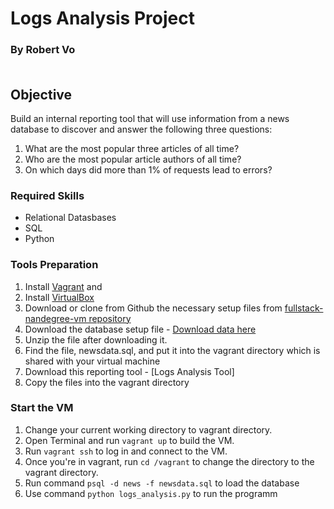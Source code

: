 # Logs Analysis Project
### By Robert Vo<br><br>

## Objective
Build an internal reporting tool that will use information from a news database to discover and answer the following three questions:
1. What are the most popular three articles of all time? 
2. Who are the most popular article authors of all time?
3. On which days did more than 1% of requests lead to errors?

### Required Skills<br>
* Relational Datasbases
* SQL
* Python

### Tools Preparation<br>
1. Install [Vagrant](https://www.vagrantup.com/) and 
2. Install [VirtualBox](https://www.virtualbox.org/)<br>
3. Download or clone from Github the necessary setup files from [fullstack-nandegree-vm repository](https://github.com/udacity/fullstack-nanodegree-vm)</br>
4. Download the database setup file - [Download data here](https://d17h27t6h515a5.cloudfront.net/topher/2016/August/57b5f748_newsdata/newsdata.zip)
5. Unzip the file after downloading it.
6. Find the file, newsdata.sql, and put it into the vagrant directory which is shared with your virtual machine
7. Download this reporting tool - [Logs Analysis Tool]
8. Copy the files into the vagrant directory

### Start the VM<br>
1. Change  your current working directory to vagrant directory.<br>
2. Open Terminal and run `vagrant up` to build the VM.<br>
3. Run `vagrant ssh` to log in and connect to the VM.<br>
4. Once you're in vagrant, run `cd /vagrant` to change the directory to the vagrant directory.<br>
5. Run command `psql -d news -f newsdata.sql` to load the database<br>
6. Use command `python logs_analysis.py` to run the programm<br>
